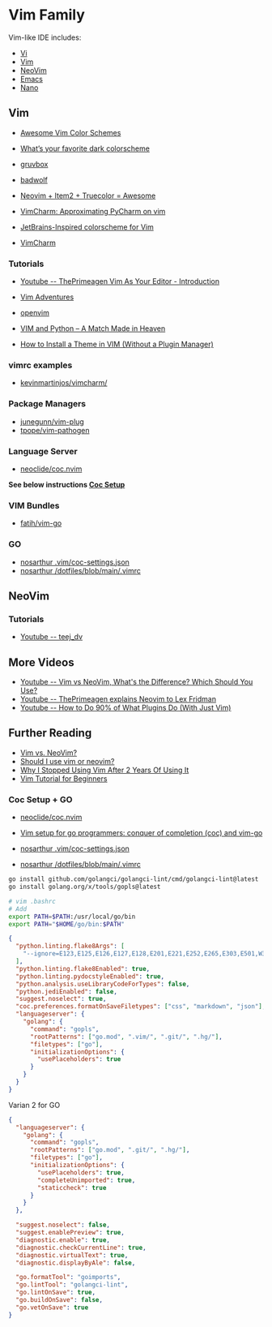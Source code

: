 Vim Family
==========

Vim-like IDE includes:

* [Vi](https://en.wikipedia.org/wiki/Vi_(text_editor))
* [Vim](https://www.vim.org/)
* [NeoVim](https://neovim.io/)
* [Emacs](https://www.gnu.org/software/emacs/)
* [Nano](https://www.nano-editor.org/)



Vim
------

* [Awesome Vim Color Schemes](https://github.com/rafi/awesome-vim-colorschemes)
* [What’s your favorite dark colorscheme](https://www.reddit.com/r/vim/comments/g3b8su/whats_your_favorite_dark_colorscheme/)
* [gruvbox](https://github.com/morhetz/gruvbox)
* [badwolf](https://github.com/sjl/badwolf)
* [Neovim + Item2 + Truecolor = Awesome](https://medium.com/@ericclifford/neovim-item2-truecolor-awesome-70b975516849)

* [VimCharm: Approximating PyCharm on vim](https://kevinmartinjose.com/2020/11/22/vimcharm-approximating-pycharm-on-vim/)
* [JetBrains-Inspired colorscheme for Vim](https://www.reddit.com/r/vim/comments/17lf643/jetbrainsinspired_colorscheme_for_vim/)
* [VimCharm](https://github.com/kevinmartinjos/vimcharm)

### Tutorials

* [Youtube -- ThePrimeagen Vim As Your Editor - Introduction](https://www.youtube.com/watch?v=X6AR2RMB5tE&list=PLm323Lc7iSW_wuxqmKx_xxNtJC_hJbQ7R)

* [Vim Adventures](https://vim-adventures.com/)
* [openvim](https://openvim.com/)
* [VIM and Python – A Match Made in Heaven](https://realpython.com/vim-and-python-a-match-made-in-heaven/)
* [How to Install a Theme in VIM (Without a Plugin Manager)](https://www.youtube.com/watch?v=HmSJ2BxDvwU)

### vimrc examples

* [kevinmartinjos/vimcharm/](https://github.com/kevinmartinjos/vimcharm/blob/master/.vimrc)

### Package Managers


* [junegunn/vim-plug](https://github.com/junegunn/vim-plug)
* [tpope/vim-pathogen](https://github.com/tpope/vim-pathogen)


### Language Server

* [neoclide/coc.nvim](https://github.com/neoclide/coc.nvim)


**See below instructions [Coc Setup](#coc-setup)** 

### VIM Bundles

* [fatih/vim-go](https://github.com/fatih/vim-go)


### GO

* [nosarthur .vim/coc-settings.json](https://github.com/nosarthur/dotfiles/blob/main/.vim/coc-settings.json)
* [nosarthur /dotfiles/blob/main/.vimrc](https://github.com/nosarthur/dotfiles/blob/main/.vimrc)

NeoVim
------

### Tutorials

* [Youtube -- teej_dv](https://www.youtube.com/@teej_dv)



More Videos
-----------


* [Youtube -- Vim vs NeoVim, What's the Difference? Which Should You Use?](https://www.youtube.com/watch?v=R8tI4gpzkE4)
* [Youtube -- ThePrimeagen explains Neovim to Lex Fridman](https://www.youtube.com/watch?v=PkbjvbjLAug)
* [Youtube -- How to Do 90% of What Plugins Do (With Just Vim)](https://www.youtube.com/watch?v=XA2WjJbmmoM)


Further Reading
---------------

* [Vim vs. NeoVim?](https://www.reddit.com/r/vim/comments/pzo6tg/vim_vs_neovim/)
* [Should I use vim or neovim?](https://www.reddit.com/r/vim/comments/opvv66/should_i_use_vim_or_neovim/)
* [Why I Stopped Using Vim After 2 Years Of Using It](https://www.youtube.com/watch?v=JZMcjGxJ8Qw&t=32s)
* [Vim Tutorial for Beginners](https://www.youtube.com/watch?v=RZ4p-saaQkc)



### Coc Setup + GO

* [neoclide/coc.nvim](https://github.com/neoclide/coc.nvim)
* [Vim setup for go programmers: conquer of completion (coc) and vim-go](https://www.youtube.com/watch?v=nfJlc-OpsJE)

* [nosarthur .vim/coc-settings.json](https://github.com/nosarthur/dotfiles/blob/main/.vim/coc-settings.json)
* [nosarthur /dotfiles/blob/main/.vimrc](https://github.com/nosarthur/dotfiles/blob/main/.vimrc)

```bash
go install github.com/golangci/golangci-lint/cmd/golangci-lint@latest
go install golang.org/x/tools/gopls@latest

# vim .bashrc
# Add
export PATH=$PATH:/usr/local/go/bin
export PATH="$HOME/go/bin:$PATH"
```

```json
{
  "python.linting.flake8Args": [
    "--ignore=E123,E125,E126,E127,E128,E201,E221,E252,E265,E303,E501,W391"
  ],
  "python.linting.flake8Enabled": true,
  "python.linting.pydocstyleEnabled": true,
  "python.analysis.useLibraryCodeForTypes": false,
  "python.jediEnabled": false,
  "suggest.noselect": true,
  "coc.preferences.formatOnSaveFiletypes": ["css", "markdown", "json"],
  "languageserver": {
    "golang": {
      "command": "gopls",
      "rootPatterns": ["go.mod", ".vim/", ".git/", ".hg/"],
      "filetypes": ["go"],
      "initializationOptions": {
        "usePlaceholders": true
      }
    }
  }
}
```

Varian 2 for GO

```json
{
  "languageserver": {
    "golang": {
      "command": "gopls",
      "rootPatterns": ["go.mod", ".git/", ".hg/"],
      "filetypes": ["go"],
      "initializationOptions": {
        "usePlaceholders": true,
        "completeUnimported": true,
        "staticcheck": true
      }
    }
  },

  "suggest.noselect": false,
  "suggest.enablePreview": true,
  "diagnostic.enable": true,
  "diagnostic.checkCurrentLine": true,
  "diagnostic.virtualText": true,
  "diagnostic.displayByAle": false,

  "go.formatTool": "goimports",
  "go.lintTool": "golangci-lint",
  "go.lintOnSave": true,
  "go.buildOnSave": false,
  "go.vetOnSave": true
}
```
